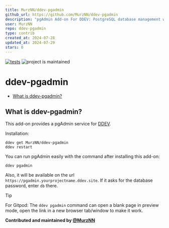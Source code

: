 ```yaml
---
title: MurzNN/ddev-pgadmin
github_url: https://github.com/MurzNN/ddev-pgadmin
description: "pgAdmin Add-on For DDEV: PostgreSQL database management web interface"
user: MurzNN
repo: ddev-pgadmin
type: contrib
created_at: 2024-07-28
updated_at: 2024-07-29
stars: 0
---
```


[![tests](https://github.com/MurzNN/ddev-pgadmin/actions/workflows/tests.yml/badge.svg)](https://github.com/MurzNN/ddev-pgadmin/actions/workflows/tests.yml) ![project is maintained](https://img.shields.io/maintenance/yes/2024.svg)

# ddev-pgadmin <!-- omit in toc -->

* [What is ddev-pgadmin?](#what-is-ddev-pgadmin)

## What is ddev-pgadmin?

This add-on provides a pgAdmin service for [DDEV](https://github.com/ddev/ddev/).

Installation:

```
ddev get MurzNN/ddev-pgadmin
ddev restart
```

You can run pgAdmin easily with the command after installing this add-on:

```
ddev pgadmin
```

Also, it will be available on the url `https://pgadmin.yourprojectname.ddev.site`. If it asks for the database password, enter `db` there.

> [!TIP]
> For Gitpod: The `ddev pgadmin` command can open a blank page in preview mode, open the link in a new browser tab/window to make it work.

**Contributed and maintained by [@MurzNN](https://github.com/MurzNN)**
